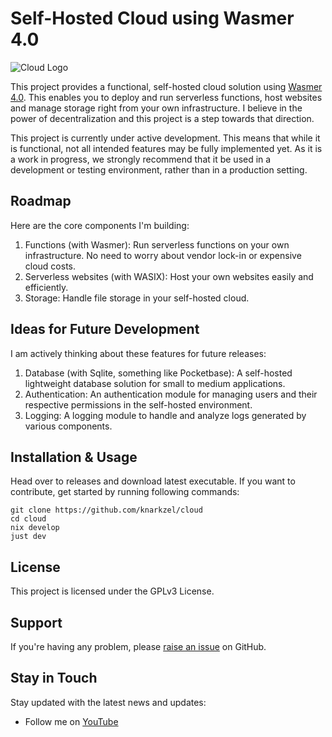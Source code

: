 # Self-Hosted Cloud using Wasmer 4.0

![Cloud Logo](https://github.com/knarkzel/cloud/blob/master/web/static/thunder.png)

This project provides a functional, self-hosted cloud solution using
[Wasmer 4.0](https://wasmer.io/). This enables you to deploy and run
serverless functions, host websites and manage storage right from your
own infrastructure. I believe in the power of decentralization and
this project is a step towards that direction.

This project is currently under active development. This means that
while it is functional, not all intended features may be fully implemented
yet. As it is a work in progress, we strongly recommend that it be
used in a development or testing environment, rather than in a production
setting.

## Roadmap

Here are the core components I'm building:

1. Functions (with Wasmer): Run serverless functions on your own infrastructure. No need to worry about vendor lock-in or expensive cloud costs.
2. Serverless websites (with WASIX): Host your own websites easily and efficiently.
3. Storage: Handle file storage in your self-hosted cloud.

## Ideas for Future Development

I am actively thinking about these features for future releases:

1. Database (with Sqlite, something like Pocketbase): A self-hosted lightweight database solution for small to medium applications.
2. Authentication: An authentication module for managing users and their respective permissions in the self-hosted environment.
3. Logging: A logging module to handle and analyze logs generated by various components.

## Installation & Usage

Head over to releases and download latest executable. If you want to
contribute, get started by running following commands:

```
git clone https://github.com/knarkzel/cloud
cd cloud
nix develop
just dev
```

## License

This project is licensed under the GPLv3 License.

## Support

If you're having any problem, please [raise an issue](https://github.com/knarkzel/cloud/issues/new) on GitHub.

## Stay in Touch

Stay updated with the latest news and updates:

- Follow me on [YouTube](https://youtube.com/@svelterust)
